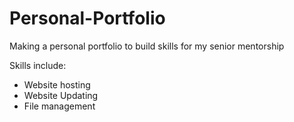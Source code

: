 # Personal-Portfolio
Making a personal portfolio to build skills for my senior mentorship

Skills include:
- Website hosting
- Website Updating
- File management
